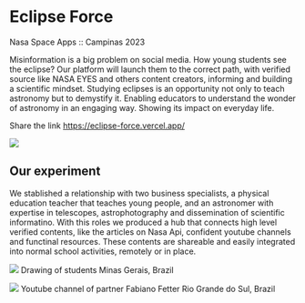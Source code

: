 # Eclipse Force
Nasa Space Apps :: Campinas 2023

Misinformation is a big problem on social media. How young students see the eclipse?
Our platform will launch them to the correct path, with verified source like NASA EYES 
and others content creators, informing and building a scientific mindset.
Studying eclipses is an opportunity not only to teach astronomy but to demystify it.
Enabling educators to understand the wonder of astronomy in an engaging way.
Showing its impact on everyday life.

Share the link https://eclipse-force.vercel.app/

![](https://github.com/ricardodarocha/Eclipse_Force/blob/main/Design/Demo/Concept.PNG)

## Our experiment

We stablished a relationship with two business specialists, a physical education teacher that teaches young people, and an astronomer with expertise in telescopes, astrophotography and dissemination of scientific informatino.
With this roles we produced a hub that connects high level verified contents, like the articles on Nasa Api, confident youtube channels and functinal resources. These contents are shareable and easily integrated into normal school activities,
remotely or in place.

![](https://github.com/ricardodarocha/Eclipse_Force/blob/main/Design/Demo/Experience.jpg)
Drawing of students
Minas Gerais, Brazil

![](https://github.com/ricardodarocha/Eclipse_Force/blob/main/Design/Demo/FabianoFetter.png)
Youtube channel of partner Fabiano Fetter
Rio Grande do Sul, Brazil
